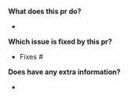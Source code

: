 <!-- required -->

**What does this pr do?**

- 

<!-- required -->

**Which issue is fixed by this pr?** 

- Fixes #

<!-- optional, if none, please leave a "NONE" at below -->

**Does have any extra information?**

- 

